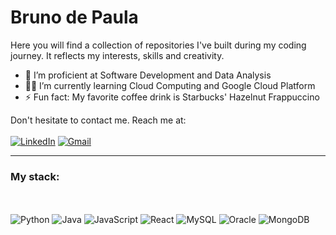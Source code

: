 # Bruno de Paula
Here you will find a collection of repositories I've built during my coding journey. It reflects my interests, skills and creativity.

- 🧠 I’m proficient at Software Development and Data Analysis
- 😶‍🌫️ I’m currently learning Cloud Computing and Google Cloud Platform
- ⚡ Fun fact: My favorite coffee drink is Starbucks' Hazelnut Frappuccino

Don't hesitate to contact me. Reach me at:
<br><br>
[![LinkedIn](https://img.shields.io/badge/LinkedIn-894983?style=for-the-badge&logo=linkedin&logoColor=white)](https://www.linkedin.com/in/bruno-fb-paula/)
[![Gmail](https://img.shields.io/badge/Gmail-894983?style=for-the-badge&logo=gmail&logoColor=white)](mailto:brunofbpaula@gmail.com)

<hr>

### My stack:
<br><br>
![Python](https://img.shields.io/badge/Python-54096c?style=for-the-badge&logo=python&logoColor=white)
![Java](https://img.shields.io/badge/Java-54096c?style=for-the-badge&logo=openjdk&logoColor=white)
![JavaScript](https://img.shields.io/badge/JavaScript-54096c?style=for-the-badge&logo=javascript&logoColor=white)
![React](https://img.shields.io/badge/React-54096c?style=for-the-badge&logo=react&logoColor=white)
![MySQL](https://img.shields.io/badge/MySQL-54096c?style=for-the-badge&logo=mysql&logoColor=white)
![Oracle](https://img.shields.io/badge/Oracle-54096c?style=for-the-badge&logo=Oracle&logoColor=white)
![MongoDB](https://img.shields.io/badge/MongoDB-54096c?style=for-the-badge&logo=mongodb&logoColor=white)
